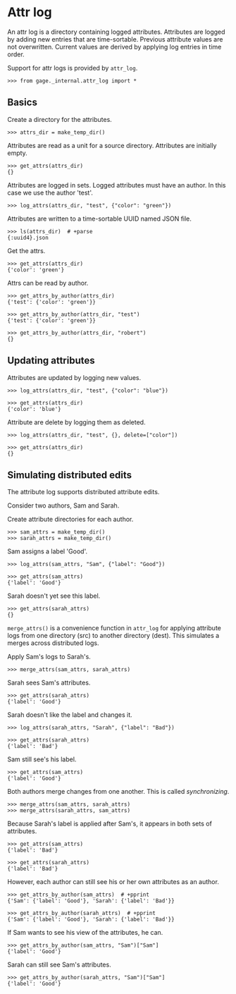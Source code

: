 # Attr log

An attr log is a directory containing logged attributes. Attributes are
logged by adding new entries that are time-sortable. Previous attribute
values are not overwritten. Current values are derived by applying log
entries in time order.

Support for attr logs is provided by `attr_log`.

    >>> from gage._internal.attr_log import *

## Basics

Create a directory for the attributes.

    >>> attrs_dir = make_temp_dir()

Attributes are read as a unit for a source directory. Attributes are
initially empty.

    >>> get_attrs(attrs_dir)
    {}

Attributes are logged in sets. Logged attributes must have an author. In
this case we use the author 'test'.

    >>> log_attrs(attrs_dir, "test", {"color": "green"})

Attributes are written to a time-sortable UUID named JSON file.

    >>> ls(attrs_dir)  # +parse
    {:uuid4}.json

Get the attrs.

    >>> get_attrs(attrs_dir)
    {'color': 'green'}

Attrs can be read by author.

    >>> get_attrs_by_author(attrs_dir)
    {'test': {'color': 'green'}}

    >>> get_attrs_by_author(attrs_dir, "test")
    {'test': {'color': 'green'}}

    >>> get_attrs_by_author(attrs_dir, "robert")
    {}

## Updating attributes

Attributes are updated by logging new values.

    >>> log_attrs(attrs_dir, "test", {"color": "blue"})

    >>> get_attrs(attrs_dir)
    {'color': 'blue'}

Attribute are delete by logging them as deleted.

    >>> log_attrs(attrs_dir, "test", {}, delete=["color"])

    >>> get_attrs(attrs_dir)
    {}

## Simulating distributed edits

The attribute log supports distributed attribute edits.

Consider two authors, Sam and Sarah.

Create attribute directories for each author.

    >>> sam_attrs = make_temp_dir()
    >>> sarah_attrs = make_temp_dir()

Sam assigns a label 'Good'.

    >>> log_attrs(sam_attrs, "Sam", {"label": "Good"})

    >>> get_attrs(sam_attrs)
    {'label': 'Good'}

Sarah doesn't yet see this label.

    >>> get_attrs(sarah_attrs)
    {}

`merge_attrs()` is a convenience function in `attr_log` for applying
attribute logs from one directory (src) to another directory (dest).
This simulates a merges across distributed logs.

Apply Sam's logs to Sarah's.

    >>> merge_attrs(sam_attrs, sarah_attrs)

Sarah sees Sam's attributes.

    >>> get_attrs(sarah_attrs)
    {'label': 'Good'}

Sarah doesn't like the label and changes it.

    >>> log_attrs(sarah_attrs, "Sarah", {"label": "Bad"})

    >>> get_attrs(sarah_attrs)
    {'label': 'Bad'}

Sam still see's his label.

    >>> get_attrs(sam_attrs)
    {'label': 'Good'}

Both authors merge changes from one another. This is called
*synchronizing*.

    >>> merge_attrs(sam_attrs, sarah_attrs)
    >>> merge_attrs(sarah_attrs, sam_attrs)

Because Sarah's label is applied after Sam's, it appears in both sets of
attributes.

    >>> get_attrs(sam_attrs)
    {'label': 'Bad'}

    >>> get_attrs(sarah_attrs)
    {'label': 'Bad'}

However, each author can still see his or her own attributes as an
author.

    >>> get_attrs_by_author(sam_attrs)  # +pprint
    {'Sam': {'label': 'Good'}, 'Sarah': {'label': 'Bad'}}

    >>> get_attrs_by_author(sarah_attrs)  # +pprint
    {'Sam': {'label': 'Good'}, 'Sarah': {'label': 'Bad'}}

If Sam wants to see his view of the attributes, he can.

    >>> get_attrs_by_author(sam_attrs, "Sam")["Sam"]
    {'label': 'Good'}

Sarah can still see Sam's attributes.

    >>> get_attrs_by_author(sarah_attrs, "Sam")["Sam"]
    {'label': 'Good'}
